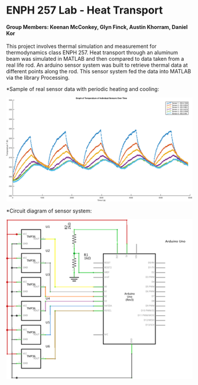 # ENPH 257 Lab - Heat Transport
#### Group Members: Keenan McConkey, Glyn Finck, Austin Khorram, Daniel Kor

This project involves thermal simulation and measurement for thermodynamics class ENPH 257. Heat transport through an aluminum beam was simulated in MATLAB and then compared to data taken from a real life rod. An arduino sensor system was built to retrieve thermal data at different points along the rod. This sensor system fed the data into MATLAB via the library Processing. 

*Sample of real sensor data with periodic heating and cooling:

![data](https://github.com/KeenanMcConkey/ENPH257-lab-heattransport/blob/master/data.png)

*Circuit diagram of sensor system:

![circuit](https://github.com/KeenanMcConkey/ENPH257-lab-heattransport/blob/master/circuit.png)
